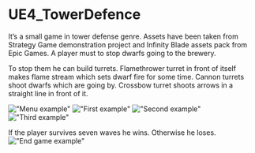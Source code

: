 # UE4_TowerDefence
It’s a small game in tower defense genre. Assets have been taken from Strategy Game demonstration project and Infinity Blade 
assets pack from Epic Games. A player must to stop dwarfs going to the brewery. 

To stop them he can build turrets. Flamethrower turret in front of itself makes flame stream which sets dwarf fire for some time. 
Cannon turrets shoot dwarfs which are going by. Crossbow turret shoots arrows in a straight line in front of it.  

!["Menu example"](Screenshots/menu_example.PNG) 
!["First example"](Screenshots/first_example.PNG) 
!["Second example"](Screenshots/second_example.PNG)
!["Third example"](Screenshots/third_example.PNG) 

If the player survives seven waves he wins. Otherwise he loses.
!["End game example"](Screenshots/victory.PNG) 
